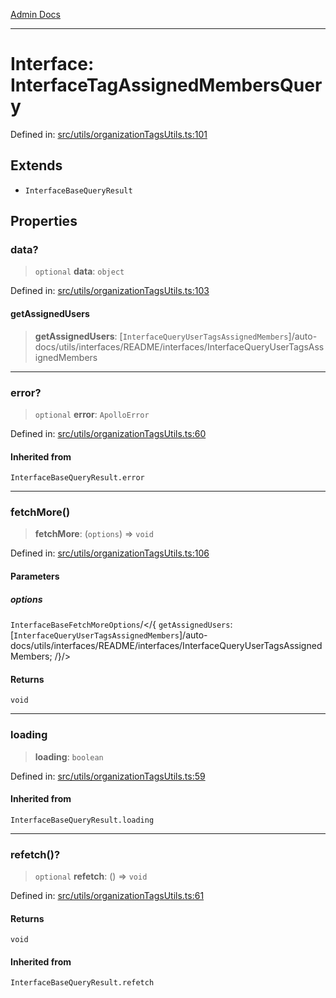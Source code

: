 [Admin Docs](/)

***

# Interface: InterfaceTagAssignedMembersQuery

Defined in: [src/utils/organizationTagsUtils.ts:101](https://github.com/PalisadoesFoundation/talawa-admin/blob/main/src/utils/organizationTagsUtils.ts#L101)

## Extends

- `InterfaceBaseQueryResult`

## Properties

### data?

> `optional` **data**: `object`

Defined in: [src/utils/organizationTagsUtils.ts:103](https://github.com/PalisadoesFoundation/talawa-admin/blob/main/src/utils/organizationTagsUtils.ts#L103)

#### getAssignedUsers

> **getAssignedUsers**: [`InterfaceQueryUserTagsAssignedMembers`]/auto-docs/utils/interfaces/README/interfaces/InterfaceQueryUserTagsAssignedMembers

***

### error?

> `optional` **error**: `ApolloError`

Defined in: [src/utils/organizationTagsUtils.ts:60](https://github.com/PalisadoesFoundation/talawa-admin/blob/main/src/utils/organizationTagsUtils.ts#L60)

#### Inherited from

`InterfaceBaseQueryResult.error`

***

### fetchMore()

> **fetchMore**: (`options`) => `void`

Defined in: [src/utils/organizationTagsUtils.ts:106](https://github.com/PalisadoesFoundation/talawa-admin/blob/main/src/utils/organizationTagsUtils.ts#L106)

#### Parameters

##### options

`InterfaceBaseFetchMoreOptions`/</{ `getAssignedUsers`: [`InterfaceQueryUserTagsAssignedMembers`]/auto-docs/utils/interfaces/README/interfaces/InterfaceQueryUserTagsAssignedMembers; /}/>

#### Returns

`void`

***

### loading

> **loading**: `boolean`

Defined in: [src/utils/organizationTagsUtils.ts:59](https://github.com/PalisadoesFoundation/talawa-admin/blob/main/src/utils/organizationTagsUtils.ts#L59)

#### Inherited from

`InterfaceBaseQueryResult.loading`

***

### refetch()?

> `optional` **refetch**: () => `void`

Defined in: [src/utils/organizationTagsUtils.ts:61](https://github.com/PalisadoesFoundation/talawa-admin/blob/main/src/utils/organizationTagsUtils.ts#L61)

#### Returns

`void`

#### Inherited from

`InterfaceBaseQueryResult.refetch`
